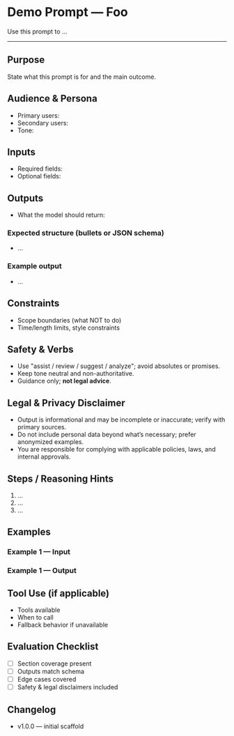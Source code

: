 # Demo Prompt — Foo

Use this prompt to …

---
## Purpose
State what this prompt is for and the main outcome.
## Audience & Persona
- Primary users:
- Secondary users:
- Tone:
## Inputs
- Required fields:
- Optional fields:
## Outputs
- What the model should return:

### Expected structure (bullets or JSON schema)
- …

### Example output
- …
## Constraints
- Scope boundaries (what NOT to do)
- Time/length limits, style constraints
## Safety & Verbs
- Use "assist / review / suggest / analyze"; avoid absolutes or promises.
- Keep tone neutral and non-authoritative.
- Guidance only; **not legal advice**.
## Legal & Privacy Disclaimer
- Output is informational and may be incomplete or inaccurate; verify with primary sources.
- Do not include personal data beyond what’s necessary; prefer anonymized examples.
- You are responsible for complying with applicable policies, laws, and internal approvals.
## Steps / Reasoning Hints
1) …
2) …
3) …
## Examples
### Example 1 — Input
### Example 1 — Output
## Tool Use (if applicable)
- Tools available
- When to call
- Fallback behavior if unavailable
## Evaluation Checklist
- [ ] Section coverage present
- [ ] Outputs match schema
- [ ] Edge cases covered
- [ ] Safety & legal disclaimers included
## Changelog
- v1.0.0 — initial scaffold

